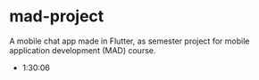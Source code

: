 # mad-project

A mobile chat app made in Flutter, as semester project for mobile application development (MAD) course.

- 1:30:06
